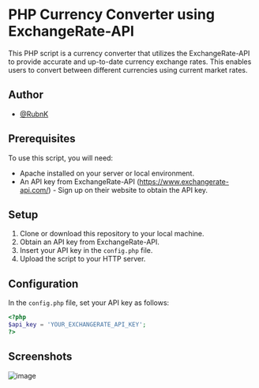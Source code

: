 # PHP Currency Converter using ExchangeRate-API

This PHP script is a currency converter that utilizes the ExchangeRate-API to provide accurate and up-to-date currency exchange rates. This enables users to convert between different currencies using current market rates.

## Author
- [@RubnK](https://www.github.com/RubnK)

## Prerequisites
To use this script, you will need:
- Apache installed on your server or local environment.
- An API key from ExchangeRate-API (https://www.exchangerate-api.com/) - Sign up on their website to obtain the API key.

## Setup
1. Clone or download this repository to your local machine.
2. Obtain an API key from ExchangeRate-API.
3. Insert your API key in the `config.php` file.
4. Upload the script to your HTTP server.

## Configuration
In the `config.php` file, set your API key as follows:

```php
<?php
$api_key = 'YOUR_EXCHANGERATE_API_KEY';
?>
```

## Screenshots
![image](https://github.com/RubnK/currency-converter/assets/40402492/17671767-01d7-4677-b2a6-38d6732518e6)
